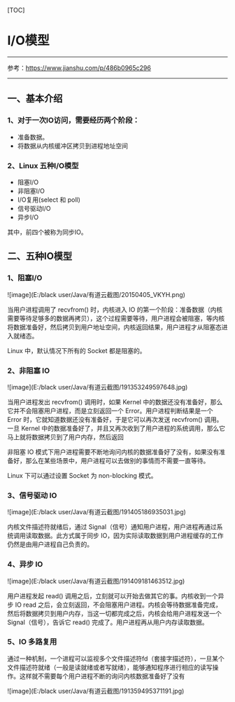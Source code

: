 [TOC]



# I/O模型

---
参考：https://www.jianshu.com/p/486b0965c296

---

## 一、基本介绍
### 1、对于一次IO访问，需要经历两个阶段：
- 准备数据。
- 将数据从内核缓冲区拷贝到进程地址空间

### 2、Linux 五种I/O模型
- 阻塞I/O
- 非阻塞I/O
- I/O复用(select 和 poll)
- 信号驱动I/O
- 异步I/O<br>

其中，前四个被称为同步IO。


## 二、五种IO模型
### 1、阻塞I/O

![image](E:/black user/Java/有道云截图/20150405_VKYH.png)<br>

当用户进程调用了 recvfrom() 时，内核进入 IO 的第一个阶段：准备数据（内核需要等待足够多的数据再拷贝），这个过程需要等待，用户进程会被阻塞，等内核将数据准备好，然后拷贝到用户地址空间，内核返回结果，用户进程才从阻塞态进入就绪态。

Linux 中，默认情况下所有的 Socket 都是阻塞的。
### 2、非阻塞 IO

![image](E:/black user/Java/有道云截图/191353249597648.jpg)<br>

当用户进程发出 recvfrom() 调用时，如果 Kernel 中的数据还没有准备好，那么它并不会阻塞用户进程，而是立刻返回一个 Error。用户进程判断结果是一个 Error 时，它就知道数据还没有准备好，于是它可以再次发送 recvfrom() 调用。一旦 Kernel 中的数据准备好了，并且又再次收到了用户进程的系统调用，那么它马上就将数据拷贝到了用户内存，然后返回

非阻塞 IO 模式下用户进程需要不断地询问内核的数据准备好了没有，如果没有准备好，那么在某些场景中，用户进程可以去做别的事情而不需要一直等待。

Linux 下可以通过设置 Socket 为 non-blocking 模式。

### 3、信号驱动 IO
![image](E:/black user/Java/有道云截图/191405186935031.jpg)<br>

内核文件描述符就绪后，通过 Signal（信号）通知用户进程，用户进程再通过系统调用读取数据。此方式属于同步 IO，因为实际读取数据到用户进程缓存的工作仍然是由用户进程自己负责的。

### 4、异步 IO
![image](E:/black user/Java/有道云截图/191409181463512.jpg)<br>

用户进程发起 read() 调用之后，立刻就可以开始去做其它的事。内核收到一个异步 IO read 之后，会立刻返回，不会阻塞用户进程。内核会等待数据准备完成，然后将数据拷贝到用户内存，当这一切都完成之后，内核会给用户进程发送一个 Signal（信号），告诉它 read() 完成了。用户进程再从用户内存读取数据。

### 5、IO 多路复用
通过一种机制，一个进程可以监视多个文件描述符fd（套接字描述符），一旦某个文件描述符就绪（一般是读就绪或者写就绪），能够通知程序进行相应的读写操作。这样就不需要每个用户进程不断的询问内核数据准备好了没有<br>

![image](E:/black user/Java/有道云截图/191359495371191.jpg)





